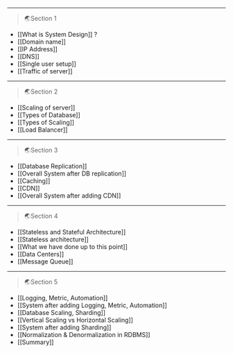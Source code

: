  ---
 >🌏Section 1
 
- [[What is System Design]] ?
- [[Domain name]]
- [[IP Address]]
- [[DNS]]
- [[Single user setup]]
- [[Traffic of server]]
---
 >🌏Section 2
 
- [[Scaling of server]]
- [[Types of Database]]
- [[Types of Scaling]]
- [[Load Balancer]]
---
 >🌏Section 3
 
 - [[Database Replication]]
 - [[Overall System after DB replication]]
 - [[Caching]]
 - [[CDN]]
 - [[Overall System after adding CDN]]
---
 >🌏Section 4

- [[Stateless and Stateful Architecture]]
- [[Stateless architecture]]
- [[What we have done up to this point]]
- [[Data Centers]]
- [[Message Queue]]
---
 >🌏Section 5

- [[Logging, Metric, Automation]]
- [[System after adding Logging, Metric, Automation]]
- [[Database Scaling, Sharding]]
- [[Vertical Scaling vs Horizontal Scaling]]
- [[System after adding Sharding]]
- [[Normalization & Denormalization in RDBMS]]
- [[Summary]]

